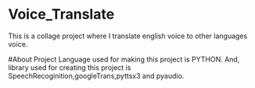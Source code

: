 # Voice_Translate
This is a collage project where I translate english voice to other languages voice.

#About Project
Language used for making this project is PYTHON.
And, library used for creating this project is SpeechRecoginition,googleTrans,pyttsx3 and pyaudio.

